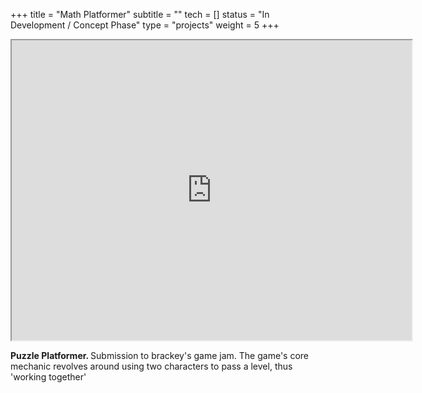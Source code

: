+++
title = "Math Platformer"
subtitle = ""
tech = []
status = "In Development / Concept Phase"
type = "projects"
weight = 5
+++

<div class="project-media">
    <div class="media-placeholder image">
        <!-- Example: <img src="/assets/images/math-platformer-1.jpg" alt="Math Platformer Screenshot" loading="lazy"> -->
        <iframe src="https://drive.google.com/file/d/1np6f-Yvgq9lpdTwhhwTjUPDHWo_DJj8Z/preview" width="640" height="480" allow="autoplay"></iframe>
    </div>
</div>

<p><strong>Puzzle Platformer. </strong>Submission to brackey's game jam. The game's core mechanic revolves around using two characters to pass a level, thus 'working together'<p>